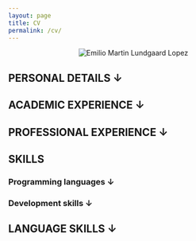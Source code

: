 ```yaml
---
layout: page
title: CV
permalink: /cv/
---
```

<style>

  .link
  {
    cursor: pointer;
  }

  .hide{
    display:none;
  }

  @media print {
    .site-nav{
      display:none;
    }

    .hidePrint {
      display:none;
    }

    a {
      color:inherit;
      text-decoration:inherit;
    }
  }
</style>

<div style="text-align:center"><img src="{{ site.baseurl }}/resources/cv.jpg" alt="Emilio Martin Lundgaard Lopez"></div>

<h2 id="toggle1" class="toggleInfo">PERSONAL DETAILS <span id="toggle1A" class="link hidePrint">&#8595;</span></h2>
<span id="toggle1I" style="display:none;">
**Place of birth:** Rosario, Argentina.<br/>
**Date of birth:** January 19th, 1988.<br/>
**Home address:** Markusgade 1, (9000) Aalborg, Denmark.<br/>
**Phone number:** +4593993436<br/>
**Email address:** [emilio@lundgaardlopez.com](mailto:emilio@lundgaardlopez.com)<br/>
</span>

<h2 id="toggle2" class="toggleInfo">ACADEMIC EXPERIENCE <span id="toggle2A" class="link hidePrint">&#8595;</span></h2>
<div id="toggle2I" style="display:none;">
<ul>
  <li>
    <p><strong>Name of the course:</strong> Licenciatura en Ciencias de la Computación. <a href="http://www.fceia.unr.edu.ar/lcc" class="hidePrint">Website.</a><br>
<strong>Institution:</strong> Universidad Nacional de Rosario, Rosario, Argentina. <a href="http://www.unr.edu.ar" class="hidePrint">Website.</a><br>
<strong>Description:</strong> The education is equivalent to a Master in Computer Science. It is a 5-year education with a final research thesis. For more information about the education visit <a href="http://www.fceia.unr.edu.ar/lcc">www.fceia.unr.edu.ar/lcc</a>.<br>
<strong>Dates:</strong> Started 2006 and continuing.<br>
<strong>Total completed of the education:</strong> 90%.<br>
<strong>Grades average:</strong> 8.59.</p>
  </li>
  <li>
    <p><strong>Name of the course:</strong> Polimodal en Producción	de Bienes y Servicios.<br>
<strong>Institution:</strong> Instituto Politécnico Superior ”Libertador General	San Martín”, Rosario, Argentina. <a href="http://www.ips.edu.ar/" class="hidePrint">Website.</a><br>
<strong>Description:</strong> Integrated education on goods and services production.<br>
<strong>Dates:</strong> From 2003 to 2005.<br>
<strong>Total completed of the education:</strong> 100%.</p>
  </li>
  <li>
    <p><strong>Name of the course:</strong> Educación General Básica.<br>
<strong>Institution:</strong> Cristobal Colón, Rosario, Argentina and Instituto Politénico Superior ”Libertador General San Martín”, Rosario,Argentina.<br>
<strong>Description:</strong> General basic education mandatory in Argentina.<br>
<strong>Dates:</strong> From 1994 to 1999 at Cristobal Colón and from 2000 to 2002 at Instituto Politécnico Superior.<br>
<strong>Total completed of the education:</strong> 100%.</p>
  </li>
</ul>
</div>

<h2 id="toggle3" class="toggleInfo">PROFESSIONAL EXPERIENCE <span id="toggle3A" class="link hidePrint">&#8595;</span></h2>
<div id="toggle3I" style="display:none;">
<ul>
  <li>
    <p><strong>Position:</strong> IT Consultant.<br>
<strong>Company:</strong> Itecnis S.R.L., Rosario, Santa Fe, Arngetina. <a href="http://www.itecnis.com/" class="hidePrint">Website.</a><br>
<strong>Dates:</strong> October 2013 – April 2014<br>
<strong>Description:</strong> My goal at this position was to provide solutions to customers and coworkers including for example automatic backup services, web and mail servers maintenance, network usage, network devices configuration, and others. Among other services, I was in charge of providing level 1 assistance to some of the companies we provided services to. That included setting up new workstations, fixing existing ones and educating users on different characteristics of their systems. I was in charge of several virtualization projects some of which required setting up mail servers, web servers and other services. I was occasionally involved in developing projects baring in mind documentation, UX/UI design, and both backend and frontend development.</p>
  </li>
  <li>
    <p><strong>Position:</strong> Intern.<br>
<strong>Company:</strong> Itecnis S.R.L., Rosario, Santa Fe, Arngetina. <a href="http://www.itecnis.com/" class="hidePrint">Website.</a><br>
<strong>Dates:</strong> July 2013 – September 2013 (3 months)<br>
<strong>Description:</strong> During my internship I was in charge of small projects prepared to encourage me to get into the company’s world. While developed some small part of my time, most of it was destined to R&amp;D, infrastructure and network maintenance. Throughout my internship I learnt how to use everyday tools for a working environment of this kind (e.g. Linux shell, networking diagnose tools, etc.).</p>
  </li>
</ul>
<h3>Portfolio</h3>
<table>
  <tr>
    <td style="width:70%;">
      <strong>Kaffe Fair's webpage</strong>
      <p><strong>Description: </strong>Webpage developed in 2015 for the coffee shop Kaffe Fair. You can try the final result at Kaffe Fair's homepage <a href="http://www.kaffefair.dk">(kaffefair.dk)</a>.</p>
    </td>
    <td>
      <a href="../resources/kaffefair.png"><img src="../resources/kaffefair.png"/></a>
    </td>
  </tr>
  <tr>
    <td>
      <strong>Kaffe Fair's alternative webpage</strong>
      <p><strong>Description: </strong> Alternative proposed for the development of a new webpage for Kaffe Fair. For more information about this alternative and a video showing a glance of it check out <a href="../development/portfolio/webdesign/2015/08/25/Kaffe-Fair-Alternative-design.html">my blog</a> <a href="../blog">(emilio.lundgaardlopez.com/blog)</a>.</p>
    </td>
    <td>
    <a href="../resources/kaffefairalt.png"><img src="../resources/kaffefairalt.png"/></a>
    </td>
  </tr>
  <tr>
    <td>
      <strong>PGA of Denmark web re-design</strong>
      <p><strong>Description: </strong> Proposed design for the re development of PGA of Denmark's website. It was done in Wordpress keeping in mind ease of usability, responsiveness, and simplicity. The design can be checked at <a href="http://pga.lundgaardlopez.com">pga.lundgaardlopez.com</a>.</p>
    </td>
    <td>
    <a href="../resources/kaffefairalt.png"><img src="../resources/pga.png"/></a>
    </td>
  </tr>
</table>
</div>

## SKILLS

<h3 id="toggle4" class="toggleInfo">Programming languages <span id="toggle4A" class="link hidePrint">&#8595;</span></h3>
<div id="toggle4I" style="display:none;">

<h4 id="advcanced">Advcanced</h4>

<ul>
  <li>HTML, CSS, Javascript</li>
  <li>C</li>
  <li>C++</li>
  <li>Standard ML</li>
</ul>

<h4 id="intermediate">Intermediate</h4>

<ul>
  <li>C#</li>
  <li>Haskell</li>
  <li>LaTex</li>
  <li>Bash</li>
  <li>Python</li>
</ul>

<h4 id="basic">Basic</h4>

<ul>
  <li>.Net technologies</li>
  <li>PHP</li>
  <li>Java</li>
</ul>
</div>

<h3 id="toggle5" class="toggleInfo">Development skills <span id="toggle5A" class="link hidePrint">&#8595;</span></h3>
<div id="toggle5I" style="display:none;">

<h4 id="front-end">Front end</h4>

<p>I have used several tools and frameworks when it came to <em>front end development</em>. For example, I’ve used  <a href="http://getbootstrap.com/">Twitter Bootstrap</a>, <a href="http://foundation.zurb.com/">Foundation</a>, <a href="https://jquery.com/">JQuery</a>, and others. I like keeping modularity in my applications because it provides reusable, debuggable, clean code.</p>

<p>I have experience with graphic tools such as Gimp, Inkscape, Adobe Photoshop, and Adobe Illustrator.</p>

<h4 id="back-end">Back end</h4>

<p>The tools and frameworks used for back end development are naturally divided into three categories: server, application, and database.</p>

<p>As most of my experience developing back end is in Linux, my favorite means of serving used to be the Apache Webserver although I have used several small lightweight servers mostly for development stages. Recent applications provide an integrated server that can be used both at development and production stages, for example Express for Node.js.</p>

<p>Back end application come in several forms. The languages I have used for back end are PHP, Python, and Ruby, as well as Javascript when developing applications for Node.js.</p>

<p>My experience with databases is mostly using MySql though I have experience installing and setting up instances of Microsoft SQL Server.</p>

<h4 id="cms-development">CMS development</h4>

<p>I have experience installing and maintaining different CMS. I have worked with WordPress for a long time and recently started developing in Umbraco CMS.</p>

<h4 id="formal-methods">Formal methods</h4>

<p>Some formal methods languages or techniques I have studied are Statecharts, Z, CSP, and TLA+.</p>

<h4 id="network-and-domain-management">Network and domain management</h4>

<p>I have experience working with DNS settings as well as diagnosing networks and connections.</p>

<h4 id="operating-systems-and-ides">Operating Systems and IDEs</h4>

<p>I am experienced with Linux with which I’ve worked since 2006. I have used the operating system (in different distros) for programming as well as for managing systems, diagnosing and monitoring external stations, and for daily personal use. I know how to use a terminal and worked with several IDEs for example: Sublime Text, Vim, Atom, Eclipse, and, most recently, Visual Studio Code.</p>

<p>My experience with Microsoft Windows includes developing in Visual Studio and using different tools as WebMatrix, IIS, and XAMPP.</p>

<h4 id="virtualization">Virtualization</h4>

<p>I have experience creating and managing virtual machines with Virtual Box.</p>

<h4 id="versioning">Versioning</h4>

<p>Normally I use Git to keep versions of my development under the best practices. I also have experience using SVN.</p>
</div>

<h2 id="toggle6" class="toggleInfo">LANGUAGE SKILLS <span id="toggle6A" class="link hidePrint">&#8595;</span></h2>
<div id="toggle6I" style="display:none;">
<ul>
  <li>
    <p><strong>Spanish.</strong><br>
<strong>Written and spoken level:</strong> native language.</p>
  </li>
  <li>
    <p><strong>English.</strong><br>
<strong>Written and spoken level:</strong> advanced.</p>
  </li>
  <li>
    <p><strong>Danish.</strong><br>
<strong>Written and spoken level:</strong> intermediate.</p>
  </li>
</ul>
</div>

<script>
var classname = document.getElementsByClassName("toggleInfo");

var myFunction = function() {
  var info = document.getElementById(this.getAttribute("id") + "I");
  var arrow = document.getElementById(this.getAttribute("id") + "A");

  if(info.style.display != "none")
  {
    info.style.display = "none";
    arrow.innerHTML = "&#8595;"
  }
  else
  {
    info.style.display = "block";
    arrow.innerHTML = "&#8594;"
  }
};

for(var i=0;i<classname.length;i++){
    classname[i].addEventListener('click', myFunction, false);
}
</script>
